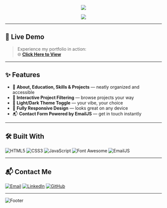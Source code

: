 <!-- Banner -->
<p align="center">
  <img src="https://capsule-render.vercel.app/api?type=waving&color=0:001F1F,100:00FFD1&height=200&section=header&text=Rushaan%20Nayyar%20🌐&fontSize=40&fontColor=00FFD1&animation=fadeIn&fontAlignY=35"/>
</p>
<!-- Typing Animation -->
<p align="center">
  <a href="https://git.io/typing-svg">
    <img src="https://readme-typing-svg.herokuapp.com?font=Fira+Code&size=24&pause=1000&color=00FFD1&center=true&vCenter=true&width=700&lines=Developer+Portfolio;Frontend+and+Full-Stack+Enthusiast;Interactive+UI%2FUX+Lover;Elite+Gamer+Who+Codes"/>
  </a>
</p>

---

## 🚀 Live Demo
> Experience my portfolio in action:  
🌐 **[Click Here to View](https://rushorgir.github.io/Resume/)**

---

## ✨ Features
- 💼 **About, Education, Skills & Projects** — neatly organized and accessible
- 🧠 **Interactive Project Filtering** — browse projects your way  
- 🎨 **Light/Dark Theme Toggle** — your vibe, your choice  
- 📱 **Fully Responsive Design** — looks great on any device  
- 📬 **Contact Form Powered by EmailJS** — get in touch instantly  

---

## 🛠 Built With
![HTML5](https://img.shields.io/badge/HTML5-001F1F?style=for-the-badge&logo=html5&logoColor=00FFD1)
![CSS3](https://img.shields.io/badge/CSS3-001F1F?style=for-the-badge&logo=css3&logoColor=00FFD1)
![JavaScript](https://img.shields.io/badge/JavaScript-001F1F?style=for-the-badge&logo=javascript&logoColor=00FFD1)
![Font Awesome](https://img.shields.io/badge/Font%20Awesome-001F1F?style=for-the-badge&logo=fontawesome&logoColor=00FFD1)
![EmailJS](https://img.shields.io/badge/EmailJS-001F1F?style=for-the-badge&logoColor=00FFD1)

---

## 📬 Contact Me
[![Email](https://img.shields.io/badge/Email-001F1F?style=for-the-badge&logo=gmail&logoColor=00FFD1)](mailto:nayyarrushaan@gmail.com)
[![LinkedIn](https://img.shields.io/badge/LinkedIn-001F1F?style=for-the-badge&logo=linkedin&logoColor=00FFD1)](https://www.linkedin.com/in/rushaan-nayyar-177105379/)
[![GitHub](https://img.shields.io/badge/GitHub-001F1F?style=for-the-badge&logo=github&logoColor=00FFD1)](https://github.com/Rushorgir)

---

<!-- Footer -->
![Footer](https://capsule-render.vercel.app/api?type=waving&color=0:001F1F,100:00FFD1&height=100&section=footer)

